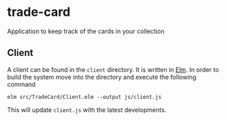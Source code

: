 # trade-card
Application to keep track of the cards in your collection

## Client
A client can be found in the `client` directory. It is written in [Elm][elm]. In
order to build the system move into the directory and execute the following
command

```plain
elm src/TradeCard/Client.elm --output js/client.js 
```

This will update `client.js` with the latest developments.

[elm]: http://elm-lang.org/
